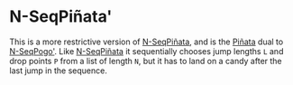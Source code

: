 # N-SeqPiñata'

This is a more restrictive version of [N-SeqPiñata](N-SeqPiñata.md), and is the [Piñata](Piñata.md) dual to [N-SeqPogo'](N-SeqPogo'.md). Like [N-SeqPiñata](N-SeqPiñata.md) it sequentially chooses jump lengths `L` and drop points `P` from a list of length `N`, but it has to land on a candy after the last jump in the sequence.


